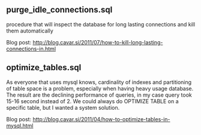 purge_idle_connections.sql
------------------------------------------------------------
procedure that will inspect the database for long lasting connections and kill them automatically

Blog post: http://blog.cavar.si/2011/07/how-to-kill-long-lasting-connections-in.html


optimize_tables.sql
-----------------------------------------------------------
As everyone that uses mysql knows, cardinality of indexes and partitioning of table space is a problem, especially when having heavy usage database. The result are the declining performance of queries, in my case query took 15-16 second instead of 2. We could always do OPTIMIZE TABLE on a specific table, but I wanted a system solution.

Blog post: http://blog.cavar.si/2011/04/how-to-optimize-tables-in-mysql.html

